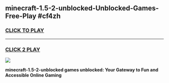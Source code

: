 
## minecraft-1.5-2-unblocked-Unblocked-Games-Free-Play #cf4zh
<h3>
<a href="https://us.freeplayer.one?title=minecraft-1.5-2-unblocked&ref=9M">CLICK TO PLAY</a></h3>
<hr>

<h3>
<a href="https://us.freeplayer.one?title=minecraft-1.5-2-unblocked&ref=9M">CLICK 2 PLAY</a>
  
</h3>

<a href="https://us.freeplayer.one?title=minecraft-1.5-2-unblocked&ref=9M"><img src="https://clearcache.store/games.png"></a>


**minecraft-1.5-2-unblocked games unblocked: Your Gateway to Fun and Accessible Online Gaming**
